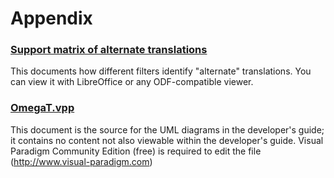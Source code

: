 # Appendix

### [Support matrix of alternate translations](assets/MultipleTranslationFieldsForFilters.ods)

   This documents how different filters identify "alternate" translations. You can
   view it with LibreOffice or any ODF-compatible viewer.

### [OmegaT.vpp](assets/OmegaT.vpp)

   This document is the source for the UML diagrams in the developer's guide; it
   contains no content not also viewable within the developer's guide.
   Visual Paradigm Community Edition (free) is required to edit the file
   (http://www.visual-paradigm.com)

